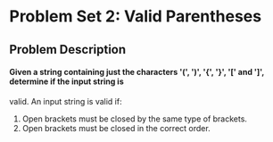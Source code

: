 # Problem Set 2: Valid Parentheses
## Problem Description
#### Given a string containing just the characters '(', ')', '{', '}', '[' and ']', determine if the input string is
valid. An input string is valid if:
1. Open brackets must be closed by the same type of brackets.
2. Open brackets must be closed in the correct order.
